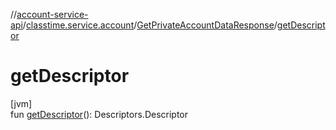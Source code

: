 //[account-service-api](../../../index.md)/[classtime.service.account](../index.md)/[GetPrivateAccountDataResponse](index.md)/[getDescriptor](get-descriptor.md)

# getDescriptor

[jvm]\
fun [getDescriptor](get-descriptor.md)(): Descriptors.Descriptor
